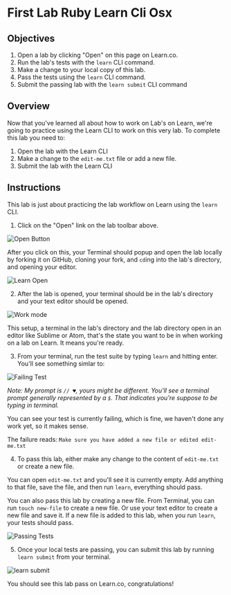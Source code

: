 # First Lab Ruby Learn Cli Osx

## Objectives

1. Open a lab by clicking "Open" on this page on Learn.co.
2. Run the lab's tests with the `learn` CLI command.
3. Make a change to your local copy of this lab.
4. Pass the tests using the `learn` CLI command.
5. Submit the passing lab with the `learn submit` CLI command

## Overview

Now that you've learned all about how to work on Lab's on Learn, we're going to practice using the Learn CLI to work on this very lab. To complete this lab you need to:

1. Open the lab with the Learn CLI
2. Make a change to the `edit-me.txt` file or add a new file.
3. Submit the lab with the Learn CLI

## Instructions

This lab is just about practicing the lab workflow on Learn using the `learn` CLI.

1. Click on the "Open" link on the lab toolbar above.

  ![Open Button](https://dl.dropboxusercontent.com/s/6hmrbrtcf0gssev/2015-09-30%20at%207.11%20PM.png)

  After you click on this, your Terminal should popup and open the lab locally by forking it on GitHub, cloning your fork, and `cd`ing into the lab's directory, and opening your editor.

  ![Learn Open](http://learn-co-videos.s3.amazonaws.com/learn-co-orientation/open-from-learn-co.gif)

2. After the lab is opened, your terminal should be in the lab's directory and your text editor should be opened.

  ![Work mode](https://dl.dropboxusercontent.com/s/je5pazo2edy5cwl/2015-09-30%20at%207.34%20PM.png)

  This setup, a terminal in the lab's directory and the lab directory open in an editor like Sublime or Atom, that's the state you want to be in when working on a lab on Learn. It means you're ready.

3. From your terminal, run the test suite by typing `learn` and hitting enter. You'll see something simlar to:

  ![Failing Test](https://dl.dropboxusercontent.com/s/0ik01a1urmuw7o6/2015-09-30%20at%207.46%20PM.png)

  *Note: My prompt is `// ♥`, yours might be different. You'll see a terminal prompt generally represented by a `$`. That indicates you're suppose to be typing in terminal.*

  You can see your test is currently failing, which is fine, we haven't done any work yet, so it makes sense.

  The failure reads: `Make sure you have added a new file or edited edit-me.txt`

4. To pass this lab, either make any change to the content of `edit-me.txt` or create a new file.

  You can open `edit-me.txt` and you'll see it is currently empty. Add anything to that file, save the file, and then run `learn`, everything should pass.

  You can also pass this lab by creating a new file. From Terminal, you can run `touch new-file` to create a new file. Or use your text editor to create a new file and save it. If a new file is added to this lab, when you run `learn`, your tests should pass.

  ![Passing Tests](https://dl.dropboxusercontent.com/s/wu3l4a53w0ey9rm/2015-10-07%20at%2011.16%20PM.png)

5. Once your local tests are passing, you can submit this lab by running `learn submit` from your terminal.

  ![learn submit](https://learn-co-videos.s3.amazonaws.com/learn-co-orientation/learn-submit-cli-osx.gif)

  You should see this lab pass on Learn.co, congratulations!
